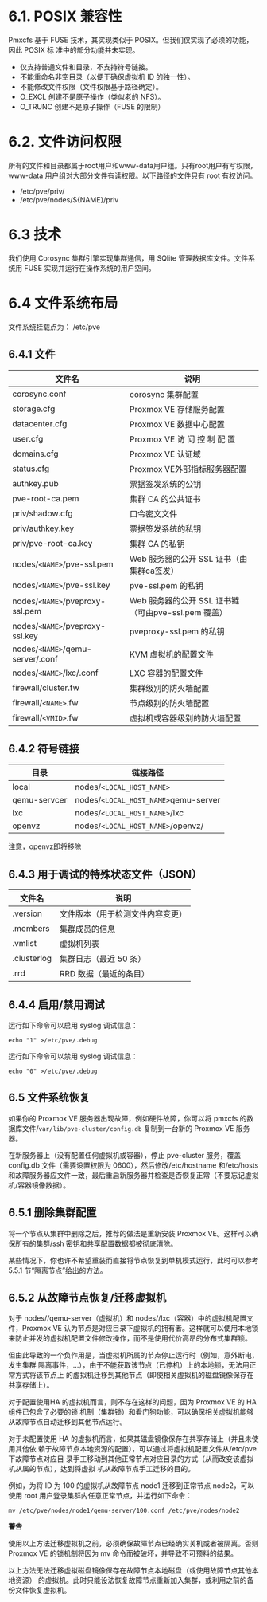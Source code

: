 # 6.1. POSIX 兼容性

Pmxcfs 基于 FUSE 技术，其实现类似于 POSIX。但我们仅实现了必须的功能，因此 POSIX 标
准中的部分功能并未实现。
- 仅支持普通文件和目录，不支持符号链接。
- 不能重命名非空目录（以便于确保虚拟机 ID 的独一性）。
- 不能修改文件权限（文件权限基于路径确定）。
- O_EXCL 创建不是原子操作（类似老的 NFS）。
- O_TRUNC 创建不是原子操作（FUSE 的限制）

# 6.2. 文件访问权限
所有的文件和目录都属于root用户和www-data用户组。只有root用户有写权限，www-data
用户组对大部分文件有读权限。以下路径的文件只有 root 有权访问。

- /etc/pve/priv/
- /etc/pve/nodes/${NAME}/priv

# 6.3 技术
我们使用 Corosync 集群引擎实现集群通信，用 SQlite 管理数据库文件。文件系统用 FUSE
实现并运行在操作系统的用户空间。

# 6.4 文件系统布局
文件系统挂载点为：
/etc/pve

## 6.4.1 文件
|文件名|说明|
|----|------|
|corosync.conf|corosync 集群配置|
|storage.cfg|Proxmox VE 存储服务配置|
|datacenter.cfg|Proxmox VE 数据中心配置|
|user.cfg|Proxmox VE 访 问 控 制 配 置|
|domains.cfg|Proxmox VE 认证域|
|status.cfg|Proxmox VE外部指标服务器配置|
|authkey.pub |票据签发系统的公钥|
|pve-root-ca.pem| 集群 CA 的公共证书|
|priv/shadow.cfg| 口令密文文件|
|priv/authkey.key| 票据签发系统的私钥|
|priv/pve-root-ca.key| 集群 CA 的私钥|
|nodes/`<NAME>`/pve-ssl.pem|Web 服务器的公开 SSL 证书（由集群ca签发）|
|nodes/`<NAME>`/pve-ssl.key|pve-ssl.pem 的私钥|
|nodes/`<NAME>`/pveproxy-ssl.pem|Web 服务器的公开 SSL 证书链（可由pve-ssl.pem 覆盖）
|nodes/`<NAME>`/pveproxy-ssl.key|pveproxy-ssl.pem 的私钥|
|nodes/`<NAME>`/qemu-server/<VMID>.conf|KVM 虚拟机的配置文件|
|nodes/`<NAME>`/lxc/<VMID>.conf|LXC 容器的配置文件|
|firewall/cluster.fw |集群级别的防火墙配置|
|firewall/`<NAME>`.fw |节点级别的防火墙配置|
|firewall/`<VMID>`.fw |虚拟机或容器级别的防火墙配置|

## 6.4.2 符号链接

|目录|链接路径|
|------|----------|
|local |nodes/`<LOCAL_HOST_NAME>`|
|qemu-servcer|nodes/`<LOCAL_HOST_NAME>`qemu-server |
|lxc |nodes/`<LOCAL_HOST_NAME>`/lxc|
|openvz|nodes/``<LOCAL_HOST_NAME>``/openvz/|

注意，openvz即将移除

## 6.4.3 用于调试的特殊状态文件（JSON）
|文件名|说明|
|----|-----|
|.version |文件版本（用于检测文件内容变更）|
|.members |集群成员的信息|
|.vmlist |虚拟机列表|
|.clusterlog |集群日志（最近 50 条）|
|.rrd|RRD 数据（最近的条目）|

## 6.4.4 启用/禁用调试
运行如下命令可以启用 syslog 调试信息：
```
echo "1" >/etc/pve/.debug
```
运行如下命令可以禁用 syslog 调试信息：
```
echo "0" >/etc/pve/.debug
```
## 6.5 文件系统恢复
如果你的 Proxmox VE 服务器出现故障，例如硬件故障，你可以将 pmxcfs 的数据库文件/`var/lib/pve-cluster/config.db` 复制到一台新的 Proxmox VE 服务器。

在新服务器上（没有配置任何虚拟机或容器），停止 pve-cluster 服务，覆盖 config.db 文件（需要设置权限为 0600），然后修改/etc/hostname 和/etc/hosts 和故障服务器应文件一致，最后重启新服务器并检查是否恢复正常（不要忘记虚拟机/容器镜像数据）。

## 6.5.1 删除集群配置

将一个节点从集群中删除之后，推荐的做法是重新安装 Proxmox VE。这样可以确保所有的集群/ssh 密钥和共享配置数据都被彻底清除。

某些情况下，你也许不希望重装而直接将节点恢复到单机模式运行，此时可以参考 5.5.1 节“隔离节点”给出的方法。

## 6.5.2 从故障节点恢复/迁移虚拟机
对于 nodes/<NAME>/qemu-server（虚拟机）和 nodes/<NAME>/lxc（容器）中的虚拟机配置文件，Proxmox VE 认为<NAME>节点是对应目录下虚拟机的拥有者。这样就可以使用本地锁来防止并发的虚拟机配置文件修改操作，而不是使用代价高昂的分布式集群锁。


但由此导致的一个负作用是，当虚拟机所属的节点停止运行时（例如，意外断电，发生集群
隔离事件，…），由于不能获取该节点（已停机）上的本地锁，无法用正常方式将该节点上
的虚拟机迁移到其他节点（即使相关虚拟机的磁盘镜像保存在共享存储上）。

对于配置使用HA 的虚拟机而言，则不存在这样的问题，因为 Proxmox VE 的 HA 组件已包含了必要的锁
机制（集群锁）和看门狗功能，可以确保相关虚拟机能够从故障节点自动迁移到其他节点运行。


对于未配置使用 HA 的虚拟机而言，如果其磁盘镜像保存在共享存储上（并且未使用其他依
赖于故障节点本地资源的配置），可以通过将虚拟机配置文件从/etc/pve 下故障节点对应目
录手工移动到其他正常节点对应目录的方式（从而改变该虚拟机从属的节点），达到将虚拟
机从故障节点手工迁移的目的。


例如，为将 ID 为 100 的虚拟机从故障节点 node1 迁移到正常节点 node2，可以使用 root
用户登录集群内任意正常节点，并运行如下命令：

```
mv /etc/pve/nodes/node1/qemu-server/100.conf /etc/pve/nodes/node2
```

**警告**

使用以上方法迁移虚拟机之前，必须确保故障节点已经确实关机或者被隔离。否则 Proxmox
VE 的锁机制将因为 mv 命令而被破坏，并导致不可预料的结果。

以上方法无法迁移虚拟磁盘镜像保存在故障节点本地磁盘（或使用故障节点其他本地资源）
的虚拟机。此时只能设法恢复故障节点重新加入集群，或利用之前的备份文件恢复虚拟机。


